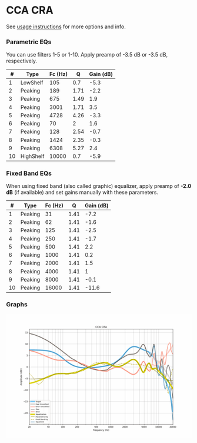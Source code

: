 # CCA CRA
See [usage instructions](https://github.com/jaakkopasanen/AutoEq#usage) for more options and info.

### Parametric EQs
You can use filters 1-5 or 1-10. Apply preamp of -3.5 dB or -3.5 dB, respectively.

|   # | Type      |   Fc (Hz) |    Q |   Gain (dB) |
|-----|-----------|-----------|------|-------------|
|   1 | LowShelf  |       105 | 0.7  |        -5.3 |
|   2 | Peaking   |       189 | 1.71 |        -2.2 |
|   3 | Peaking   |       675 | 1.49 |         1.9 |
|   4 | Peaking   |      3001 | 1.71 |         3.5 |
|   5 | Peaking   |      4728 | 4.26 |        -3.3 |
|   6 | Peaking   |        70 | 2    |         1.6 |
|   7 | Peaking   |       128 | 2.54 |        -0.7 |
|   8 | Peaking   |      1424 | 2.35 |        -0.3 |
|   9 | Peaking   |      6308 | 5.27 |         2.4 |
|  10 | HighShelf |     10000 | 0.7  |        -5.9 |

### Fixed Band EQs
When using fixed band (also called graphic) equalizer, apply preamp of **-2.0 dB** (if available) and set gains manually with these parameters.

|   # | Type    |   Fc (Hz) |    Q |   Gain (dB) |
|-----|---------|-----------|------|-------------|
|   1 | Peaking |        31 | 1.41 |        -7.2 |
|   2 | Peaking |        62 | 1.41 |        -1.6 |
|   3 | Peaking |       125 | 1.41 |        -2.5 |
|   4 | Peaking |       250 | 1.41 |        -1.7 |
|   5 | Peaking |       500 | 1.41 |         2.2 |
|   6 | Peaking |      1000 | 1.41 |         0.2 |
|   7 | Peaking |      2000 | 1.41 |         1.5 |
|   8 | Peaking |      4000 | 1.41 |         1   |
|   9 | Peaking |      8000 | 1.41 |        -0.1 |
|  10 | Peaking |     16000 | 1.41 |       -11.6 |

### Graphs
![](./CCA%20CRA.png)

